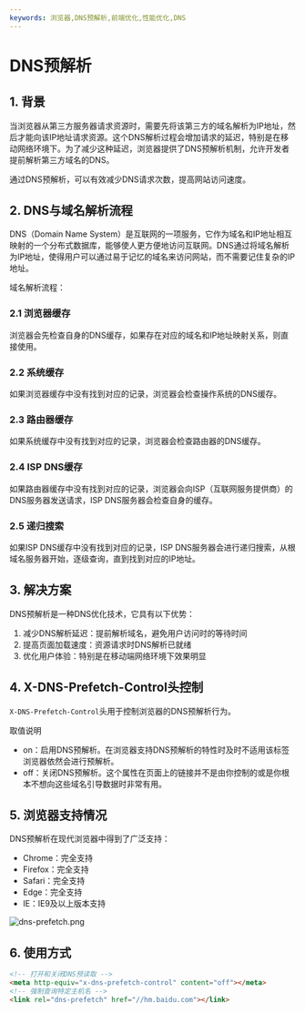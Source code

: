 ```yaml
---
keywords: 浏览器,DNS预解析,前端优化,性能优化,DNS
---
```


# DNS预解析

## 1. 背景

当浏览器从第三方服务器请求资源时，需要先将该第三方的域名解析为IP地址，然后才能向该IP地址请求资源。这个DNS解析过程会增加请求的延迟，特别是在移动网络环境下。为了减少这种延迟，浏览器提供了DNS预解析机制，允许开发者提前解析第三方域名的DNS。

通过DNS预解析，可以有效减少DNS请求次数，提高网站访问速度。

## 2. DNS与域名解析流程

DNS（Domain Name System）是互联网的一项服务，它作为域名和IP地址相互映射的一个分布式数据库，能够使人更方便地访问互联网。DNS通过将域名解析为IP地址，使得用户可以通过易于记忆的域名来访问网站，而不需要记住复杂的IP地址。

域名解析流程：

### 2.1 浏览器缓存

浏览器会先检查自身的DNS缓存，如果存在对应的域名和IP地址映射关系，则直接使用。

### 2.2 系统缓存

如果浏览器缓存中没有找到对应的记录，浏览器会检查操作系统的DNS缓存。

### 2.3 路由器缓存

如果系统缓存中没有找到对应的记录，浏览器会检查路由器的DNS缓存。

### 2.4 ISP DNS缓存

如果路由器缓存中没有找到对应的记录，浏览器会向ISP（互联网服务提供商）的DNS服务器发送请求，ISP DNS服务器会检查自身的缓存。

### 2.5 递归搜索

如果ISP DNS缓存中没有找到对应的记录，ISP DNS服务器会进行递归搜索，从根域名服务器开始，逐级查询，直到找到对应的IP地址。

## 3. 解决方案

DNS预解析是一种DNS优化技术，它具有以下优势：

1. 减少DNS解析延迟：提前解析域名，避免用户访问时的等待时间
2. 提高页面加载速度：资源请求时DNS解析已就绪
3. 优化用户体验：特别是在移动端网络环境下效果明显

## 4. X-DNS-Prefetch-Control头控制

`X-DNS-Prefetch-Control`头用于控制浏览器的DNS预解析行为。

取值说明

+ on：启用DNS预解析。在浏览器支持DNS预解析的特性时及时不适用该标签浏览器依然会进行预解析。
+ off：关闭DNS预解析。这个属性在页面上的链接并不是由你控制的或是你根本不想向这些域名引导数据时非常有用。

## 5. 浏览器支持情况

DNS预解析在现代浏览器中得到了广泛支持：

+ Chrome：完全支持
+ Firefox：完全支持
+ Safari：完全支持
+ Edge：完全支持
+ IE：IE9及以上版本支持

![dns-prefetch.png](/img/dns-prefetch.png)

## 6. 使用方式

```html
<!-- 打开和关闭DNS预读取 -->
<meta http-equiv="x-dns-prefetch-control" content="off"></meta>
<!-- 强制查询特定主机名 -->
<link rel="dns-prefetch" href="//hm.baidu.com"></link>
```
